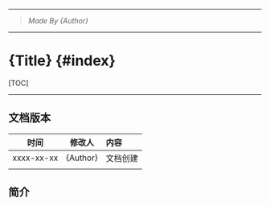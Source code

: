 ----------------------------------------------
> *Made By {Author}*
----------------------------------------------

# {Title} {#index}

[TOC]











--------------------------------------------

## 文档版本

|    时间    |  修改人  | 内容     |
| :--------: | :------: | :------- |
| xxxx-xx-xx | {Author} | 文档创建 |
|            |          |          |



## 简介